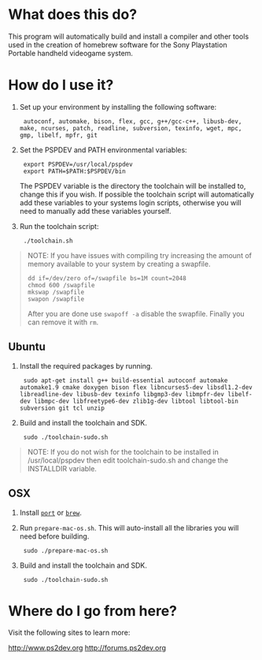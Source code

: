 What does this do?
==================

This program will automatically build and install a compiler and other tools used in the creation of homebrew software for the Sony Playstation Portable handheld videogame system.

How do I use it?
==================

1. Set up your environment by installing the following software:

        autoconf, automake, bison, flex, gcc, g++/gcc-c++, libusb-dev, make, ncurses, patch, readline, subversion, texinfo, wget, mpc, gmp, libelf, mpfr, git

2. Set the PSPDEV and PATH environmental variables:

        export PSPDEV=/usr/local/pspdev
        export PATH=$PATH:$PSPDEV/bin

    The PSPDEV variable is the directory the toolchain will be installed to, change this if you wish. If possible the toolchain script will automatically add these variables to your systems login scripts, otherwise you will need to manually add these variables yourself.

3. Run the toolchain script:

        ./toolchain.sh

> NOTE: If you have issues with compiling try increasing the amount of memory
> available to your system by creating a swapfile.
>
>     dd if=/dev/zero of=/swapfile bs=1M count=2048
>     chmod 600 /swapfile
>     mkswap /swapfile
>     swapon /swapfile
>
> After you are done use `swapoff -a` disable the swapfile. Finally you can
> remove it with `rm`.

Ubuntu
------

1. Install the required packages by running.

        sudo apt-get install g++ build-essential autoconf automake automake1.9 cmake doxygen bison flex libncurses5-dev libsdl1.2-dev libreadline-dev libusb-dev texinfo libgmp3-dev libmpfr-dev libelf-dev libmpc-dev libfreetype6-dev zlib1g-dev libtool libtool-bin subversion git tcl unzip

2. Build and install the toolchain and SDK.

        sudo ./toolchain-sudo.sh
 
> NOTE: If you do not wish for the toolchain to be installed in /usr/local/pspdev then edit toolchain-sudo.sh and change the INSTALLDIR variable.

OSX
---

1. Install [`port`][MacPorts] or [`brew`][HomeBrew].
2. Run `prepare-mac-os.sh`. This will auto-install all the libraries you will need before building.
        
        sudo ./prepare-mac-os.sh

3. Build and install the toolchain and SDK.
        
        sudo ./toolchain-sudo.sh

Where do I go from here?
========================

Visit the following sites to learn more:

http://www.ps2dev.org
http://forums.ps2dev.org

[MacPorts]: http://www.macports.org/
[HomeBrew]: http://brew.sh/
